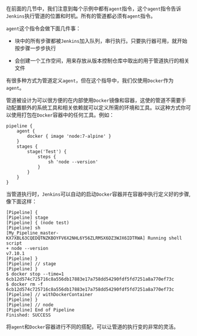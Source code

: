 在前面的几节中，我们注意到每个示例中都有`agent`指令，这个`agent`指令告诉`Jenkins`执行管道的位置和时机。所有的管道都必须有`agent`指令。

`agent`这个指令会做下面几件事：

- 块中的所有步骤都被`Jenkins`加入队列，串行执行。只要执行器可用，就开始按步骤一步步执行

- 会创建一个工作空间，用来存放从版本控制仓库中取出的用于管道执行的相关文件 

有很多种方式为管道定义`agent`，但在这个指导中，我们仅使用`Docker`作为`agent`。

管道被设计为可以很方便的在内部使用`Docker`镜像和容器，这使的管道不需要手动配置额外的系统工具和相关依赖就可以定义所需的环境和工具。以这种方式你可以使用打包在`Docker`容器中的任何工具。例如：

```
pipeline {
    agent {
        docker { image 'node:7-alpine' }
    }
    stages {
        stage('Test') {
            steps {
                sh 'node --version'
            }
        }
    }
}
```
当管道执行时，`Jenkins`可以自动的启动`Docker`容器并在容器中执行定义好的步骤, 像下面这样：

```
[Pipeline] {
[Pipeline] stage
[Pipeline] { (node test)
[Pipeline] sh
[My_Pipeline_master-KX7XBL63CQEDQTNZKBOYFV6X2NHL6Y56ZLRMSX6DZ3WJX6IDTRWA] Running shell script
+ node --version
v7.10.1
[Pipeline] }
[Pipeline] // stage
[Pipeline] }
$ docker stop --time=1 6cb12d574c725716c8a556db17883e17a758dd54290fdf5fd7251a8a770ef73c
$ docker rm -f 6cb12d574c725716c8a556db17883e17a758dd54290fdf5fd7251a8a770ef73c
[Pipeline] // withDockerContainer
[Pipeline] }
[Pipeline] // node
[Pipeline] End of Pipeline
Finished: SUCCESS 
```

将`agent`和`Docker`容器进行不同的搭配，可以让管道的执行变的非常的灵活。

